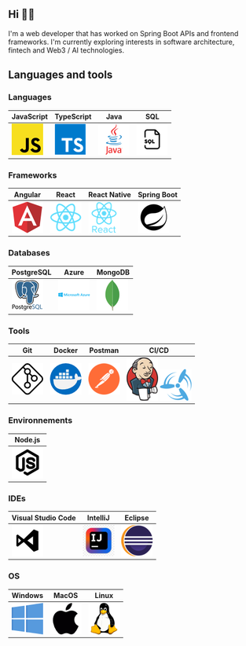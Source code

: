 ## Hi 👋🏼

I'm a web developer that has worked on Spring Boot APIs and frontend frameworks. I'm currently exploring interests in software architecture, fintech and Web3 / AI technologies.

## Languages and tools
### Languages

| JavaScript | TypeScript | Java| SQL
|--|--|--|--|
|![js-logo](assets/js-logo.png)| ![ts-logo](assets/ts-logo.png)| ![java-logo](assets/java-logo.png)| ![sql-logo](assets/sql-logo.png)

### Frameworks
| Angular| React| React Native| Spring Boot
|--|--|--|--|
|![angular-logo](assets/angular-logo.png) | ![react-logo](assets/react-logo.png) | ![reactnative-logo](assets/reactnative-logo.png)| ![spring-logo](assets/spring-logo.png)
### Databases
| PostgreSQL| Azure| MongoDB
|--|--|--|
|![postgres-logo](assets/postgres-logo.png)  | ![azure-logo](assets/azure-logo.png)| ![mongodb-logo](assets/mongodb-logo.png) |

### Tools
| Git| Docker|Postman| CI/CD
|--|--|--|--|
|![git-logo](assets/git-logo.png)| ![docker-logo](assets/docker-logo.png)| ![postman-logo](assets/postman-logo.png)| ![jenkins-logo](assets/jenkins-logo.png) ![concourse-logo](assets/concourse-logo.png)

### Environnements
| Node.js|
|--|
|![node-logo](assets/node-logo.png)|

### IDEs
| Visual Studio Code| IntelliJ|Eclipse
|--|--|--|
|![vscode-logo](assets/vscode-logo.png)| ![intellij-logo](assets/intellij-logo.png)| ![eclipse-logo](assets/eclipse-logo.png)|

### OS
| Windows| MacOS|Linux
|--|--|--|
|![windows-logo](assets/windows-logo.png)  |![macos-logo](assets/macos-logo.png) | ![linux-logo](assets/linux-logo.png)|

